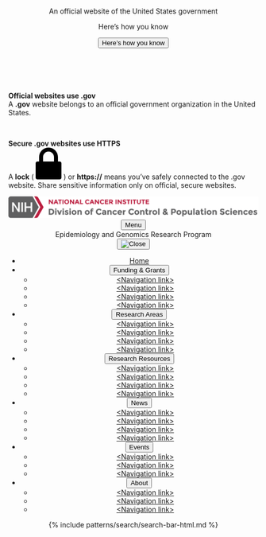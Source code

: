 <section
  class="usa-banner"
  aria-label="Official website of the United States government"
>
  <div class="usa-accordion">
    <header class="usa-banner__header">
      <div class="usa-banner__inner">
        <div class="grid-col-auto">
          <img
            aria-hidden="true"
            class="usa-banner__header-flag"
            src="/assets/img/us_flag_small.png"
            alt=""
          />
        </div>
        <div class="grid-col-fill tablet:grid-col-auto" aria-hidden="true">
          <p class="usa-banner__header-text">
            An official website of the United States government
          </p>
          <p class="usa-banner__header-action">Here’s how you know</p>
        </div>
        <button
          type="button"
          class="usa-accordion__button usa-banner__button"
          aria-expanded="false"
          aria-controls="gov-banner-default-default-egrp"
        >
          <span class="usa-banner__button-text">Here’s how you know</span>
        </button>
      </div>
    </header>
    <div
      class="usa-banner__content usa-accordion__content"
      id="gov-banner-default-default-egrp"
    >
      <div class="grid-row grid-gap-lg">
        <div class="usa-banner__guidance tablet:grid-col-6">
          <img
            class="usa-banner__icon usa-media-block__img"
            src="/assets/img/icon-dot-gov.svg"
            role="img"
            alt=""
            aria-hidden="true"
          />
          <div class="usa-media-block__body">
            <p>
              <strong>Official websites use .gov</strong><br />A
              <strong>.gov</strong> website belongs to an official government
              organization in the United States.
            </p>
          </div>
        </div>
        <div class="usa-banner__guidance tablet:grid-col-6">
          <img
            class="usa-banner__icon usa-media-block__img"
            src="/assets/img/icon-https.svg"
            role="img"
            alt=""
            aria-hidden="true"
          />
          <div class="usa-media-block__body">
            <p>
              <strong>Secure .gov websites use HTTPS</strong><br />A
              <strong>lock</strong> (
              <span class="icon-lock"
                ><svg
                  xmlns="http://www.w3.org/2000/svg"
                  width="52"
                  height="64"
                  viewBox="0 0 52 64"
                  class="usa-banner__lock-image"
                  role="img"
                  aria-labelledby="banner-lock-description-default"
                  focusable="false"
                >
                  <title id="banner-lock-title-default">Lock</title>
                  <desc id="banner-lock-description-default">Locked padlock icon</desc>
                  <path
                    fill="#000000"
                    fill-rule="evenodd"
                    d="M26 0c10.493 0 19 8.507 19 19v9h3a4 4 0 0 1 4 4v28a4 4 0 0 1-4 4H4a4 4 0 0 1-4-4V32a4 4 0 0 1 4-4h3v-9C7 8.507 15.507 0 26 0zm0 8c-5.979 0-10.843 4.77-10.996 10.712L15 19v9h22v-9c0-6.075-4.925-11-11-11z"
                  />
                </svg> </span
              >) or <strong>https://</strong> means you’ve safely connected to
              the .gov website. Share sensitive information only on official,
              secure websites.
            </p>
          </div>
        </div>
      </div>
    </div>
  </div>
</section>
<header class="usa-header usa-header--extended">
  <div class="usa-navbar header-top">
    <div class="usa-logo">
      <img src="/assets/icons/nci-dccps-logo_2x.png" />
    </div>
    <button type="button" class="usa-menu-btn">Menu</button>
  </div>
  <div class="title-banner brp-banner usa-nav-container">
    <div class="container">
      <div class="row">
        <div class="col-12">
          <div class="program-name">Epidemiology and Genomics Research Program </div>
        </div>
      </div>
    </div>
  </div>
  <nav aria-label="Primary navigation" class="usa-nav">
    <div class="usa-nav__inner">
      <button type="button" class="usa-nav__close">
        <img src="/assets/img/usa-icons/close.svg" role="img" alt="Close" />
      </button>
      <ul class="usa-nav__primary usa-accordion">
        <li class="usa-nav__primary-item current">
          <a href="javascript:void(0);" class="usa-nav-link"
            ><span>Home</span></a
          >
        </li>
        <li class="usa-nav__primary-item">
          <button
            type="button"
            class="usa-accordion__button usa-nav__link usa-current"
            aria-expanded="false"
            aria-controls="extended-nav-section-fgegrp"
          >
            <span>Funding & Grants</span>
          </button>
          <ul id="extended-nav-section-fgegrp" class="usa-nav__submenu">
            <li class="usa-nav__submenu-item">
              <a href="javascript:void(0);"
                ><span>&lt;Navigation link&gt;</span></a
              >
            </li>
            <li class="usa-nav__submenu-item">
              <a href="javascript:void(0);"
                ><span>&lt;Navigation link&gt;</span></a
              >
            </li>
            <li class="usa-nav__submenu-item">
              <a href="javascript:void(0);"
                ><span>&lt;Navigation link&gt;</span></a
              >
            </li>
            <li class="usa-nav__submenu-item">
              <a href="javascript:void(0);"
                ><span>&lt;Navigation link&gt;</span></a
              >
            </li>
          </ul>
        </li>
        <li class="usa-nav__primary-item">
          <button
            type="button"
            class="usa-accordion__button usa-nav__link usa-current"
            aria-expanded="false"
            aria-controls="extended-nav-section-raegrp"
          >
            <span>Research Areas</span>
          </button>
          <ul id="extended-nav-section-raegrp" class="usa-nav__submenu">
            <li class="usa-nav__submenu-item">
              <a href="javascript:void(0);"
                ><span>&lt;Navigation link&gt;</span></a
              >
            </li>
            <li class="usa-nav__submenu-item">
              <a href="javascript:void(0);"
                ><span>&lt;Navigation link&gt;</span></a
              >
            </li>
            <li class="usa-nav__submenu-item">
              <a href="javascript:void(0);"
                ><span>&lt;Navigation link&gt;</span></a
              >
            </li>
            <li class="usa-nav__submenu-item">
              <a href="javascript:void(0);"
                ><span>&lt;Navigation link&gt;</span></a
              >
            </li>
          </ul>
        </li>
        <li class="usa-nav__primary-item">
          <button
            type="button"
            class="usa-accordion__button usa-nav__link usa-current"
            aria-expanded="false"
            aria-controls="extended-nav-section-rregrp"
          >
            <span>Research Resources</span>
          </button>
          <ul id="extended-nav-section-rregrp" class="usa-nav__submenu">
            <li class="usa-nav__submenu-item">
              <a href="javascript:void(0);"
                ><span>&lt;Navigation link&gt;</span></a
              >
            </li>
            <li class="usa-nav__submenu-item">
              <a href="javascript:void(0);"
                ><span>&lt;Navigation link&gt;</span></a
              >
            </li>
            <li class="usa-nav__submenu-item">
              <a href="javascript:void(0);"
                ><span>&lt;Navigation link&gt;</span></a
              >
            </li>
            <li class="usa-nav__submenu-item">
              <a href="javascript:void(0);"
                ><span>&lt;Navigation link&gt;</span></a
              >
            </li>
          </ul>
        </li>
        <li class="usa-nav__primary-item">
          <button
            type="button"
            class="usa-accordion__button usa-nav__link usa-current"
            aria-expanded="false"
            aria-controls="extended-nav-section-newsegrp"
          >
            <span>News</span>
          </button>
          <ul id="extended-nav-section-newsegrp" class="usa-nav__submenu">
            <li class="usa-nav__submenu-item">
              <a href="javascript:void(0);"
                ><span>&lt;Navigation link&gt;</span></a
              >
            </li>
            <li class="usa-nav__submenu-item">
              <a href="javascript:void(0);"
                ><span>&lt;Navigation link&gt;</span></a
              >
            </li>
            <li class="usa-nav__submenu-item">
              <a href="javascript:void(0);"
                ><span>&lt;Navigation link&gt;</span></a
              >
            </li>
            <li class="usa-nav__submenu-item">
              <a href="javascript:void(0);"
                ><span>&lt;Navigation link&gt;</span></a
              >
            </li>
          </ul>
        </li>
        <li class="usa-nav__primary-item">
          <button
            type="button"
            class="usa-accordion__button usa-nav__link"
            aria-expanded="false"
            aria-controls="extended-nav-section-eventsegrp"
          >
            <span>Events</span>
          </button>
          <ul id="extended-nav-section-eventsegrp" class="usa-nav__submenu">
            <li class="usa-nav__submenu-item">
              <a href="javascript:void(0);"
                ><span>&lt;Navigation link&gt;</span></a
              >
            </li>
            <li class="usa-nav__submenu-item">
              <a href="javascript:void(0);"
                ><span>&lt;Navigation link&gt;</span></a
              >
            </li>
            <li class="usa-nav__submenu-item">
              <a href="javascript:void(0);"
                ><span>&lt;Navigation link&gt;</span></a
              >
            </li>
          </ul>
        </li>
        <li class="usa-nav__primary-item">
          <button
            type="button"
            class="usa-accordion__button usa-nav__link"
            aria-expanded="false"
            aria-controls="extended-nav-section-aboutegrp"
          >
            <span>About</span>
          </button>
          <ul id="extended-nav-section-aboutegrp" class="usa-nav__submenu">
            <li class="usa-nav__submenu-item">
              <a href="javascript:void(0);"
                ><span>&lt;Navigation link&gt;</span></a
              >
            </li>
            <li class="usa-nav__submenu-item">
              <a href="javascript:void(0);"
                ><span>&lt;Navigation link&gt;</span></a
              >
            </li>
            <li class="usa-nav__submenu-item">
              <a href="javascript:void(0);"
                ><span>&lt;Navigation link&gt;</span></a
              >
            </li>
          </ul>
        </li>
      </ul>
      <div class="usa-nav__secondary">
        {% include patterns/search/search-bar-html.md %}
      </div>
    </div>
  </nav>
</header>